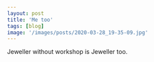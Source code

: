 ```yaml
---
layout: post
title: 'Me too'
tags: [blog]
image: '/images/posts/2020-03-28_19-35-09.jpg'
---
```


Jeweller without workshop is Jeweller too. 
